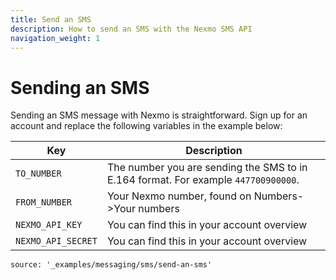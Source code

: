```yaml
---
title: Send an SMS
description: How to send an SMS with the Nexmo SMS API
navigation_weight: 1
---
```


# Sending an SMS

Sending an SMS message with Nexmo is straightforward. Sign up for an account and replace the following variables in the example below:

Key | Description
-- | --
`TO_NUMBER` | The number you are sending the SMS to in E.164  format. For example `447700900000`.
`FROM_NUMBER` | Your Nexmo number, found on Numbers->Your numbers
`NEXMO_API_KEY` | You can find this in your account overview
`NEXMO_API_SECRET` | You can find this in your account overview

```tabbed_content
source: '_examples/messaging/sms/send-an-sms'
```
